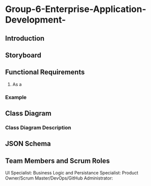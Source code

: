 # Group-6-Enterprise-Application-Development-

## Introduction

## Storyboard

## Functional Requirements

1. As a

### Example   
   
## Class Diagram

### Class Diagram Description

## JSON Schema

## Team Members and Scrum Roles

UI Specialist:
Business Logic and Persistance Specialist:
Product Owner/Scrum Master/DevOps/GitHub Administrator:
